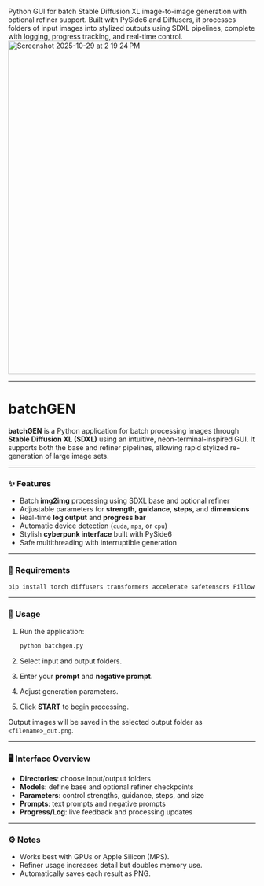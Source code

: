 Python GUI for batch Stable Diffusion XL image-to-image generation with optional refiner support. Built with PySide6 and Diffusers, it processes folders of input images into stylized outputs using SDXL pipelines, complete with logging, progress tracking, and real-time control.
<img width="1171" height="678" alt="Screenshot 2025-10-29 at 2 19 24 PM" src="https://github.com/user-attachments/assets/9f79271f-22ba-46ab-8577-d6f99b96d4f5" />


---

# batchGEN

**batchGEN** is a Python application for batch processing images through **Stable Diffusion XL (SDXL)** using an intuitive, neon-terminal-inspired GUI. It supports both the base and refiner pipelines, allowing rapid stylized re-generation of large image sets.

---

### ✨ Features

* Batch **img2img** processing using SDXL base and optional refiner
* Adjustable parameters for **strength**, **guidance**, **steps**, and **dimensions**
* Real-time **log output** and **progress bar**
* Automatic device detection (`cuda`, `mps`, or `cpu`)
* Stylish **cyberpunk interface** built with PySide6
* Safe multithreading with interruptible generation

---

### 🧩 Requirements

```bash
pip install torch diffusers transformers accelerate safetensors Pillow PySide6
```

---

### 🚀 Usage

1. Run the application:

   ```bash
   python batchgen.py
   ```
2. Select input and output folders.
3. Enter your **prompt** and **negative prompt**.
4. Adjust generation parameters.
5. Click **START** to begin processing.

Output images will be saved in the selected output folder as `<filename>_out.png`.

---

### 🖥️ Interface Overview

* **Directories**: choose input/output folders
* **Models**: define base and optional refiner checkpoints
* **Parameters**: control strengths, guidance, steps, and size
* **Prompts**: text prompts and negative prompts
* **Progress/Log**: live feedback and processing updates

---

### ⚙️ Notes

* Works best with GPUs or Apple Silicon (MPS).
* Refiner usage increases detail but doubles memory use.
* Automatically saves each result as PNG.

